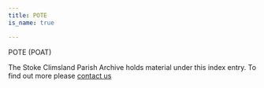 ```yaml
---
title: POTE
is_name: true

---
```


POTE (POAT)


The Stoke Climsland Parish Archive holds material under this index entry. To find out more please [contact us](/contact/)
